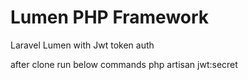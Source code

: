 # Lumen PHP Framework

Laravel Lumen with Jwt token auth

after clone run below commands
php artisan jwt:secret
